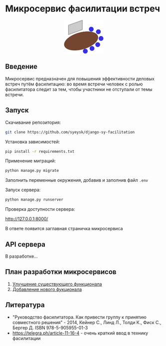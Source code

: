 # Микросервис фасилитации встреч

<p align="center"><img src="static/logo.svg" align="middle" width="25%"></p>

## Введение

Микросервис предназначен для повышения эффективности деловых встреч путём фасилитацию: во время встречи человек с ролью фасилитатора следит за тем, чтобы участники не отступали от темы встречи.

## Запуск

Скачивание репозитория:

```sh
git clone https://github.com/syeysk/django-sy-facilitation
```

Установка зависимостей:

```sh
pip install -r requirements.txt
```

Применение миграций:

```sh
python manage.py migrate
```

Заполнить переменные окружения, добавив и заполнив файл `.env`

Запуск сервера:

```sh
python manage.py runserver
```

Проверка доступности сервера:

<http://127.0.0.1:8000/>

В ответе появится заглавная страничка микросервиса

## API сервера

В разработке...

## План разработки микросервисов

1. [Улучшение существующего функционала](ROADMAP_001.md)
2. [Добавление нового фукционала](ROADMAP_002_features.md)

## Литература

- "Руководство фасилитатора. Как привести группу к принятию совместного решения" - 2014, Кейнер С., Линд Л., Толди К., Фиск С., Бергер Д. ISBN 978-5-905955-01-3
- https://telegra.ph/article-11-16-4 - очень краткий ввод в технику фасилитации
